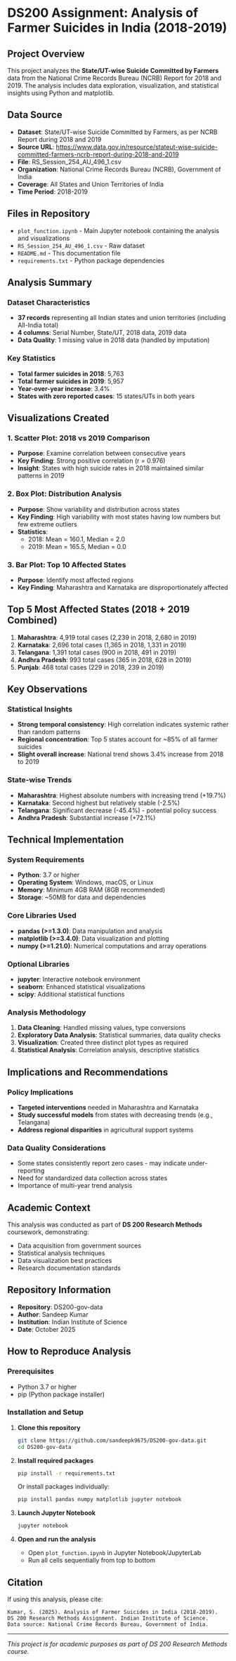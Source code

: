 # DS200 Assignment: Analysis of Farmer Suicides in India (2018-2019)

## Project Overview

This project analyzes the **State/UT-wise Suicide Committed by Farmers** data from the National Crime Records Bureau (NCRB) Report for 2018 and 2019. The analysis includes data exploration, visualization, and statistical insights using Python and matplotlib.

## Data Source

- **Dataset**: State/UT-wise Suicide Committed by Farmers, as per NCRB Report during 2018 and 2019
- **Source URL**: https://www.data.gov.in/resource/stateut-wise-suicide-committed-farmers-ncrb-report-during-2018-and-2019
- **File**: RS_Session_254_AU_496_1.csv
- **Organization**: National Crime Records Bureau (NCRB), Government of India
- **Coverage**: All States and Union Territories of India
- **Time Period**: 2018-2019

## Files in Repository

- `plot_function.ipynb` - Main Jupyter notebook containing the analysis and visualizations
- `RS_Session_254_AU_496_1.csv` - Raw dataset
- `README.md` - This documentation file
- `requirements.txt` - Python package dependencies

## Analysis Summary

### Dataset Characteristics
- **37 records** representing all Indian states and union territories (including All-India total)
- **4 columns**: Serial Number, State/UT, 2018 data, 2019 data
- **Data Quality**: 1 missing value in 2018 data (handled by imputation)

### Key Statistics
- **Total farmer suicides in 2018**: 5,763
- **Total farmer suicides in 2019**: 5,957
- **Year-over-year increase**: 3.4%
- **States with zero reported cases**: 15 states/UTs in both years

## Visualizations Created

### 1. Scatter Plot: 2018 vs 2019 Comparison
- **Purpose**: Examine correlation between consecutive years
- **Key Finding**: Strong positive correlation (r = 0.976)
- **Insight**: States with high suicide rates in 2018 maintained similar patterns in 2019

### 2. Box Plot: Distribution Analysis
- **Purpose**: Show variability and distribution across states
- **Key Finding**: High variability with most states having low numbers but few extreme outliers
- **Statistics**: 
  - 2018: Mean = 160.1, Median = 2.0
  - 2019: Mean = 165.5, Median = 0.0

### 3. Bar Plot: Top 10 Affected States
- **Purpose**: Identify most affected regions
- **Key Finding**: Maharashtra and Karnataka are disproportionately affected

## Top 5 Most Affected States (2018 + 2019 Combined)

1. **Maharashtra**: 4,919 total cases (2,239 in 2018, 2,680 in 2019)
2. **Karnataka**: 2,696 total cases (1,365 in 2018, 1,331 in 2019)  
3. **Telangana**: 1,391 total cases (900 in 2018, 491 in 2019)
4. **Andhra Pradesh**: 993 total cases (365 in 2018, 628 in 2019)
5. **Punjab**: 468 total cases (229 in 2018, 239 in 2019)

## Key Observations

### Statistical Insights
- **Strong temporal consistency**: High correlation indicates systemic rather than random patterns
- **Regional concentration**: Top 5 states account for ~85% of all farmer suicides
- **Slight overall increase**: National trend shows 3.4% increase from 2018 to 2019

### State-wise Trends
- **Maharashtra**: Highest absolute numbers with increasing trend (+19.7%)
- **Karnataka**: Second highest but relatively stable (-2.5%)
- **Telangana**: Significant decrease (-45.4%) - potential policy success
- **Andhra Pradesh**: Substantial increase (+72.1%)

## Technical Implementation

### System Requirements
- **Python**: 3.7 or higher
- **Operating System**: Windows, macOS, or Linux
- **Memory**: Minimum 4GB RAM (8GB recommended)
- **Storage**: ~50MB for data and dependencies

### Core Libraries Used
- **pandas (>=1.3.0)**: Data manipulation and analysis
- **matplotlib (>=3.4.0)**: Data visualization and plotting
- **numpy (>=1.21.0)**: Numerical computations and array operations

### Optional Libraries
- **jupyter**: Interactive notebook environment
- **seaborn**: Enhanced statistical visualizations
- **scipy**: Additional statistical functions

### Analysis Methodology
1. **Data Cleaning**: Handled missing values, type conversions
2. **Exploratory Data Analysis**: Statistical summaries, data quality checks
3. **Visualization**: Created three distinct plot types as required
4. **Statistical Analysis**: Correlation analysis, descriptive statistics

## Implications and Recommendations

### Policy Implications
- **Targeted interventions** needed in Maharashtra and Karnataka
- **Study successful models** from states with decreasing trends (e.g., Telangana)
- **Address regional disparities** in agricultural support systems

### Data Quality Considerations
- Some states consistently report zero cases - may indicate under-reporting
- Need for standardized data collection across states
- Importance of multi-year trend analysis

## Academic Context

This analysis was conducted as part of **DS 200 Research Methods** coursework, demonstrating:
- Data acquisition from government sources
- Statistical analysis techniques
- Data visualization best practices
- Research documentation standards

## Repository Information

- **Repository**: DS200-gov-data
- **Author**: Sandeep Kumar
- **Institution**: Indian Institute of Science
- **Date**: October 2025

## How to Reproduce Analysis

### Prerequisites
- Python 3.7 or higher
- pip (Python package installer)

### Installation and Setup

1. **Clone this repository**
   ```bash
   git clone https://github.com/sandeepk9675/DS200-gov-data.git
   cd DS200-gov-data
   ```

2. **Install required packages**
   ```bash
   pip install -r requirements.txt
   ```
   
   Or install packages individually:
   ```bash
   pip install pandas numpy matplotlib jupyter notebook
   ```

3. **Launch Jupyter Notebook**
   ```bash
   jupyter notebook
   ```

4. **Open and run the analysis**
   - Open `plot_function.ipynb` in Jupyter Notebook/JupyterLab
   - Run all cells sequentially from top to bottom

## Citation

If using this analysis, please cite:
```
Kumar, S. (2025). Analysis of Farmer Suicides in India (2018-2019). 
DS 200 Research Methods Assignment. Indian Institute of Science.
Data source: National Crime Records Bureau, Government of India.
```

---

*This project is for academic purposes as part of DS 200 Research Methods course.*